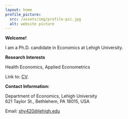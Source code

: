 ```yaml
---
layout: home
profile_picture:
  src: /assets/img/profile-pic.jpg
  alt: website picture
---
```


<strong>Welcome!</strong>

<p>
  I am a Ph.D. candidate in Economics at Lehigh University. 
</p>

<strong>Research Interests</strong>

<p>
  Health Economics, Applied Econometrics
</p>

<p>
  Link to: <a href="./assets/Shijun You - CV.pdf" target="_blank">CV</a>.
</p>


<strong>Contact Information:</strong>

 <p>
 <div>Department of Economics, Lehigh University</div>
 <div>621 Taylor St., Bethlehem, PA 18015, USA</div>
</p>

<p>
  Email: <a href="mailto:shy420@lehigh.edu" target="_blank">shy420@lehigh.edu</a>
</p>
